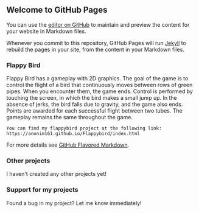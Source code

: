 ## Welcome to GitHub Pages

You can use the [editor on GitHub](https://github.com/anonim161/anonim161.github.io/edit/master/README.md) to maintain and preview the content for your website in Markdown files.

Whenever you commit to this repository, GitHub Pages will run [Jekyll](https://jekyllrb.com/) to rebuild the pages in your site, from the content in your Markdown files.

### Flappy Bird

Flappy Bird has a gameplay with 2D graphics. The goal of the game is to control the flight of a bird that continuously moves between rows of green pipes. When you encounter them, the game ends. Control is performed by touching the screen, in which the bird makes a small jump up. In the absence of jerks, the bird falls due to gravity, and the game also ends. Points are awarded for each successful flight between two tubes. The gameplay remains the same throughout the game.

```FlappyBird
You can find my flappybird project at the following link: 
https://anonim161.github.io/Flappybird/index.html
```

For more details see [GitHub Flavored Markdown](https://guides.github.com/features/mastering-markdown/).

### Other projects

I haven't created any other projects yet!

### Support for my projects

Found a bug in my project? Let me know immediately!
